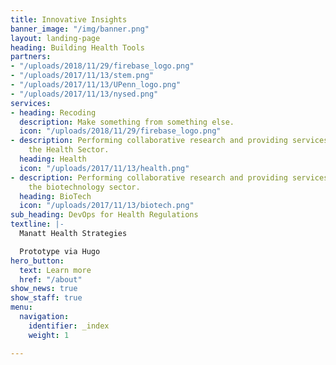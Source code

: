 ```yaml
---
title: Innovative Insights
banner_image: "/img/banner.png"
layout: landing-page
heading: Building Health Tools
partners:
- "/uploads/2018/11/29/firebase_logo.png"
- "/uploads/2017/11/13/stem.png"
- "/uploads/2017/11/13/UPenn_logo.png"
- "/uploads/2017/11/13/nysed.png"
services:
- heading: Recoding
  description: Make something from something else.
  icon: "/uploads/2018/11/29/firebase_logo.png"
- description: Performing collaborative research and providing services to support
    the Health Sector.
  heading: Health
  icon: "/uploads/2017/11/13/health.png"
- description: Performing collaborative research and providing services to support
    the biotechnology sector.
  heading: BioTech
  icon: "/uploads/2017/11/13/biotech.png"
sub_heading: DevOps for Health Regulations
textline: |-
  Manatt Health Strategies

  Prototype via Hugo
hero_button:
  text: Learn more
  href: "/about"
show_news: true
show_staff: true
menu:
  navigation:
    identifier: _index
    weight: 1

---
```

